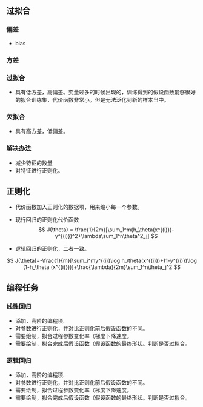 ## 过拟合

### 偏差
* bias
### 方差

### 过拟合

* 具有低方差，高偏差。变量过多的时候出现的，训练得到的假设函数能够很好的拟合训练集，代价函数非常小。但是无法泛化到新的样本当中。

### 欠拟合

* 具有高方差，低偏差。

### 解决办法

* 减少特征的数量
* 对特征进行正则化。

## 正则化

* 代价函数加入正则化的数据项，用来缩小每一个参数。
* 现行回归的正则化代价函数
$$
J(\theta) = \frac{1}{2m}[\sum_1^m(h_\theta(x^{(i)})-y^{(i)})^2+\lambda\sum_1^n\theta^2_j]
$$

* 逻辑回归的正则化，二者一致。

$$
J(\theta)=-\frac{1}{m}[\sum_i^my^{(i)}\log h_\theta(x^{(i)})+(1-y^{(i)})\log (1-h_\theta (x^{(i)}))]+\frac{\lambda}{2m}\sum_1^n\theta_j^2
$$
## 编程任务

### 线性回归
* 添加，高阶的编程项.
* 对参数进行正则化，并对比正则化前后假设函数的不同。
* 需要绘制，拟合过程参数变化率（梯度下降速度。
* 需要绘制，拟合完成后假设函数（假设函数的最终形状。判断是否过拟合。

### 逻辑回归

* 添加，高阶的编程项.
* 对参数进行正则化，并对比正则化前后假设函数的不同。
* 需要绘制，拟合过程参数变化率（梯度下降速度。
* 需要绘制，拟合完成后假设函数（假设函数的最终形状。判断是否过拟合。
